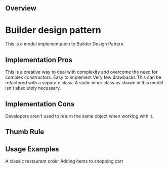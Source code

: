 ## Overview
# Builder design pattern

This is a model implementation to Builder Design Pattern

## Implementation Pros
This is a creative way to deal with complexity and overcome the need for complex constructors.
Easy to implement
Very few drawbacks
This can be refactored with a separate class. A static inner class as shown in this model isn't absolutely necessary.

## Implementation Cons
Developers aren't used to return the same object when working with it.

## Thumb Rule


## Usage Examples
A classic restaurant order
Adding items to shopping cart